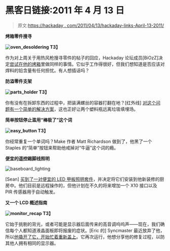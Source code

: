 # 黑客日链接:2011 年 4 月 13 日

> 原文:[https://hackaday . com/2011/04/13/hackaday-links-April-13-2011/](https://hackaday.com/2011/04/13/hackaday-links-april-13-2011/)

**烤箱零件搜寻**

**![oven_desoldering](../Images/a9edd7eb89b641a8b75e8db61cd6f8b4.png "oven_desoldering")
T3】**

作为对上周关于用热风枪搜寻零件的帖子的回应，Hackaday 论坛成员[BiOzZ]决定[尝试在他的烤箱](http://forums.hackaday.com/viewtopic.php?f=3&t=582)里做同样的事情。它似乎工作得很好，但我们想知道是否应该对焊料的铅含量有任何担忧。有人想插话吗？

**防溢零件支架**

**![parts_holder](../Images/4dff910237472cf4fcf0095da27ce707.png "parts_holder")
T3】**

你有没有在拆卸东西的过程中，把装满螺丝的容器打翻在地？[红外线] [对这个问题有一个简单的解决方案](http://myjanky.com/beagleboard/?p=278)，这也正好让两个塑料瓶远离垃圾填埋场。

**简单按钮停止滥用“棒极了”这个词**

**![easy_button](../Images/a3347ace133bb827dc9077c2c98507c4.png "easy_button")
T3】**

你经常重复一个单词吗？Make 作者 Matt Richardson 做到了，他黑了一个 Staples 的“简单”按钮来帮助他戒掉对“牛逼”这个词的瘾。

**便宜的遥控踢脚线照明**

![baseboard_lighting](../Images/2a0d9edaee3a0c8480b8e0057b1e4412.png "baseboard_lighting")

[Sean] [买到了一对便宜的 LED 甲板照明套件](http://sean-myprojects.blogspot.com/2011/04/diy-cheap-plinthkickboard-lighting.html)，并决定将它们安装到他新装修的厨房中。他们目前是远程操作的，但他计划在不久的将来增加一个 X10 接口以及 PIR 传感器用于自动触发。

**又一个 LCD 概述指南**

**![monitor_recap](../Images/bc82ac2e9e9a8a6b5cc2c2b369306a08.png "monitor_recap")
T3】**

它始于挑剔的背光，或者可能是显示器后面传来的高音调呜呜声——现在，我们确信每个人都知道液晶面板即将报废的症状。[Eric 的] Syncmaster 最近放弃了他，所以[他撬开了它，开始忙着重新盖上](http://thetechnickel.com/projects/samsung-syncmaster-204b-lcd-monitor-repair-bad-capacitor-replacement-guide)。它再次运行，他想分享他的修复过程，以防其他人拥有相同的显示器。